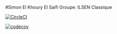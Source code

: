 #Simon El Khoury El Saifi
Groupe: ILSEN Classique

[![CircleCI](https://dl.circleci.com/status-badge/img/gh/simonsaifi/ceri-m1-techniques-de-test/tree/master.svg?style=svg)](https://dl.circleci.com/status-badge/redirect/gh/simonsaifi/ceri-m1-techniques-de-test/tree/master)

[![codecov](https://codecov.io/gh/simonsaifi/ceri-m1-techniques-de-test/branch/master/graph/badge.svg?token=Q51LMERD9C)](https://codecov.io/gh/simonsaifi/ceri-m1-techniques-de-test)